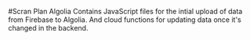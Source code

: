 #Scran Plan Algolia
Contains JavaScript files for the intial upload of data from Firebase to Algolia. And cloud functions for updating data once it's changed in the backend.
